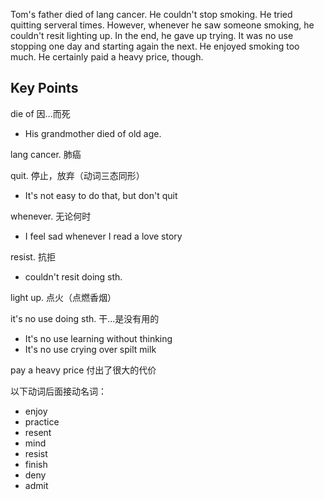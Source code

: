 Tom's father died of lang cancer. He couldn't stop smoking. He tried quitting serveral times. However, whenever he saw someone smoking, he couldn't resit lighting up. 
In the end, he gave up trying. It was no use stopping one day and starting again the next. He enjoyed smoking too much. He certainly paid a heavy price, though.

## Key Points
die of 因...而死
- His grandmother died of old age.

lang cancer. 肺癌

quit. 停止，放弃（动词三态同形）
- It's not easy to do that, but don't quit

whenever. 无论何时
- I feel sad whenever I read a love story

resist. 抗拒
- couldn't resit doing sth.

light up. 点火（点燃香烟）

it's no use doing sth. 干...是没有用的
- It's no use learning without thinking
- It's no use crying over spilt milk

pay a heavy price 付出了很大的代价

以下动词后面接动名词：
- enjoy
- practice
- resent
- mind
- resist
- finish
- deny
- admit

